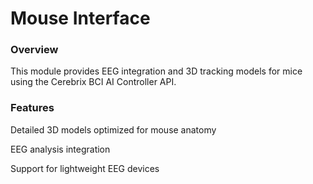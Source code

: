 # Mouse Interface

### Overview

This module provides EEG integration and 3D tracking models for mice using the Cerebrix BCI AI Controller API.

### Features

Detailed 3D models optimized for mouse anatomy

EEG analysis integration

Support for lightweight EEG devices

